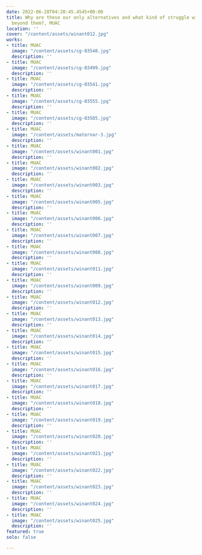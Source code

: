 ```yaml
---
date: 2022-06-20T04:20:45.4545+00:00
title: Why are these our only alternatives and what kind of struggle will move us
  beyond them?, MUAC
location: ''
cover: "/content/assets/winant012.jpg"
works:
- title: MUAC
  image: "/content/assets/cg-03540.jpg"
  description: ''
- title: MUAC
  image: "/content/assets/cg-03499.jpg"
  description: ''
- title: MUAC
  image: "/content/assets/cg-03541.jpg"
  description: ''
- title: MUAC
  image: "/content/assets/cg-03555.jpg"
  description: ''
- title: MUAC
  image: "/content/assets/cg-03585.jpg"
  description: ''
- title: MUAC
  image: "/content/assets/maternar-3.jpg"
  description: ''
- title: MUAC
  image: "/content/assets/winant001.jpg"
  description: ''
- title: MUAC
  image: "/content/assets/winant002.jpg"
  description: ''
- title: MUAC
  image: "/content/assets/winant003.jpg"
  description: ''
- title: MUAC
  image: "/content/assets/winant005.jpg"
  description: ''
- title: MUAC
  image: "/content/assets/winant006.jpg"
  description: ''
- title: MUAC
  image: "/content/assets/winant007.jpg"
  description: ''
- title: MUAC
  image: "/content/assets/winant008.jpg"
  description: ''
- title: MUAC
  image: "/content/assets/winant011.jpg"
  description: ''
- title: MUAC
  image: "/content/assets/winant009.jpg"
  description: ''
- title: MUAC
  image: "/content/assets/winant012.jpg"
  description: ''
- title: MUAC
  image: "/content/assets/winant013.jpg"
  description: ''
- title: MUAC
  image: "/content/assets/winant014.jpg"
  description: ''
- title: MUAC
  image: "/content/assets/winant015.jpg"
  description: ''
- title: MUAC
  image: "/content/assets/winant016.jpg"
  description: ''
- title: MUAC
  image: "/content/assets/winant017.jpg"
  description: ''
- title: MUAC
  image: "/content/assets/winant018.jpg"
  description: ''
- title: MUAC
  image: "/content/assets/winant019.jpg"
  description: ''
- title: MUAC
  image: "/content/assets/winant020.jpg"
  description: ''
- title: MUAC
  image: "/content/assets/winant021.jpg"
  description: ''
- title: MUAC
  image: "/content/assets/winant022.jpg"
  description: ''
- title: MUAC
  image: "/content/assets/winant023.jpg"
  description: ''
- title: MUAC
  image: "/content/assets/winant024.jpg"
  description: ''
- title: MUAC
  image: "/content/assets/winant025.jpg"
  description: ''
featured: true
solo: false

---
```

